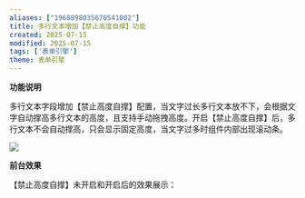 ```yaml
---
aliases: ["1968898035670541002"]
title: 多行文本增加【禁止高度自撑】功能
created: 2025-07-15
modified: 2025-07-15
tags: ['表单引擎']
theme: 表单引擎
---
```


**功能说明**

多行文本字段增加【禁止高度自撑】配置，当文字过长多行文本放不下，会根据文字自动撑高多行文本的高度，且支持手动拖拽高度。开启【禁止高度自撑】后，多行文本不会自动撑高，只会显示固定高度，当文字过多时组件内部出现滚动条。

![](https://myhelpdoc.oss-cn-heyuan.aliyuncs.com/mdimages/6e1d84016c6a4b25c375d94eed813ec1.jpg)

**前台效果**

【禁止高度自撑】未开启和开启后的效果展示：

